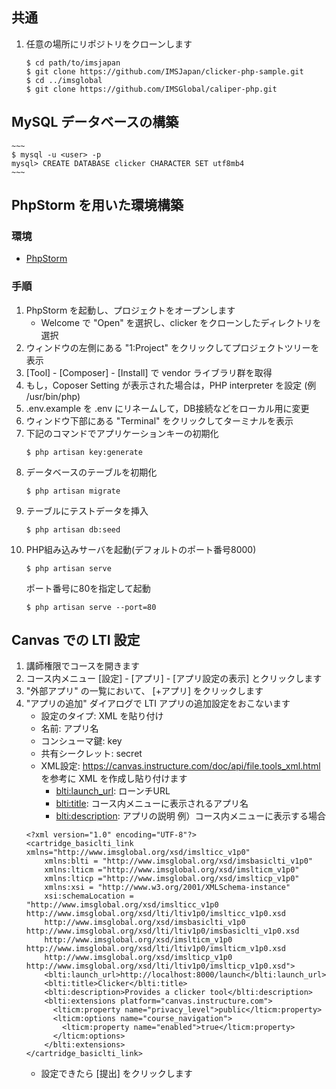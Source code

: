 ## 共通

1. 任意の場所にリポジトリをクローンします

    ~~~
    $ cd path/to/imsjapan
    $ git clone https://github.com/IMSJapan/clicker-php-sample.git
    $ cd ../imsglobal
    $ git clone https://github.com/IMSGlobal/caliper-php.git
    ~~~

## MySQL データベースの構築

    ~~~
    $ mysql -u <user> -p
    mysql> CREATE DATABASE clicker CHARACTER SET utf8mb4
    ~~~

## PhpStorm を用いた環境構築

### 環境

 * [PhpStorm](https://www.jetbrains.com/phpstorm/ "体験版(30日)のダウンロードはこちら")

### 手順

1. PhpStorm を起動し、プロジェクトをオープンします
    * Welcome で "Open" を選択し、clicker をクローンしたディレクトリを選択
1. ウィンドウの左側にある "1:Project" をクリックしてプロジェクトツリーを表示
1. [Tool] - [Composer] - [Install] で vendor ライブラリ群を取得
1. もし，Coposer Setting が表示された場合は，PHP interpreter を設定 (例 /usr/bin/php)
1. .env.example を .env にリネームして，DB接続などをローカル用に変更
1. ウィンドウ下部にある "Terminal" をクリックしてターミナルを表示
1. 下記のコマンドでアプリケーションキーの初期化
    ~~~
    $ php artisan key:generate
    ~~~
1. データベースのテーブルを初期化
    ~~~
    $ php artisan migrate
    ~~~
1. テーブルにテストデータを挿入
    ~~~
    $ php artisan db:seed
    ~~~
1. PHP組み込みサーバを起動(デフォルトのポート番号8000)
    ~~~
    $ php artisan serve
    ~~~
    ポート番号に80を指定して起動
    ~~~
    $ php artisan serve --port=80
    ~~~

## Canvas での LTI 設定

1. 講師権限でコースを開きます
1. コース内メニュー [設定] - [アプリ] - [アプリ設定の表示] とクリックします
1. "外部アプリ" の一覧において、 [+アプリ] をクリックします
1. "アプリの追加" ダイアログで LTI アプリの追加設定をおこないます
    * 設定のタイプ: XML を貼り付け
    * 名前: アプリ名
    * コンシューマ鍵: key
    * 共有シークレット: secret
    * XML設定: https://canvas.instructure.com/doc/api/file.tools_xml.html を参考に XML を作成し貼り付けます
        * <blti:launch_url>: ローンチURL
        * <blti:title>: コース内メニューに表示されるアプリ名
        * <blti:description>: アプリの説明
    例）コース内メニューに表示する場合
    ~~~
    <?xml version="1.0" encoding="UTF-8"?>
    <cartridge_basiclti_link xmlns="http://www.imsglobal.org/xsd/imslticc_v1p0"
        xmlns:blti = "http://www.imsglobal.org/xsd/imsbasiclti_v1p0"
        xmlns:lticm ="http://www.imsglobal.org/xsd/imslticm_v1p0"
        xmlns:lticp ="http://www.imsglobal.org/xsd/imslticp_v1p0"
        xmlns:xsi = "http://www.w3.org/2001/XMLSchema-instance"
        xsi:schemaLocation = "http://www.imsglobal.org/xsd/imslticc_v1p0 http://www.imsglobal.org/xsd/lti/ltiv1p0/imslticc_v1p0.xsd
        http://www.imsglobal.org/xsd/imsbasiclti_v1p0 http://www.imsglobal.org/xsd/lti/ltiv1p0/imsbasiclti_v1p0.xsd
        http://www.imsglobal.org/xsd/imslticm_v1p0 http://www.imsglobal.org/xsd/lti/ltiv1p0/imslticm_v1p0.xsd
        http://www.imsglobal.org/xsd/imslticp_v1p0 http://www.imsglobal.org/xsd/lti/ltiv1p0/imslticp_v1p0.xsd">
        <blti:launch_url>http://localhost:8000/launch</blti:launch_url>
        <blti:title>Clicker</blti:title>
        <blti:description>Provides a clicker tool</blti:description>
        <blti:extensions platform="canvas.instructure.com">
          <lticm:property name="privacy_level">public</lticm:property>
          <lticm:options name="course_navigation">
            <lticm:property name="enabled">true</lticm:property>
          </lticm:options>
        </blti:extensions>
    </cartridge_basiclti_link>
    ~~~
    * 設定できたら [提出] をクリックします
